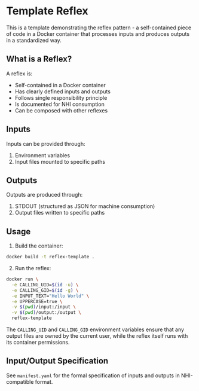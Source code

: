 # Template Reflex

This is a template demonstrating the reflex pattern - a self-contained piece of code in a Docker container that processes inputs and produces outputs in a standardized way.

## What is a Reflex?

A reflex is:
- Self-contained in a Docker container
- Has clearly defined inputs and outputs
- Follows single responsibility principle
- Is documented for NHI consumption
- Can be composed with other reflexes

## Inputs

Inputs can be provided through:
1. Environment variables
2. Input files mounted to specific paths

## Outputs

Outputs are produced through:
1. STDOUT (structured as JSON for machine consumption)
2. Output files written to specific paths

## Usage

1. Build the container:
```bash
docker build -t reflex-template .
```

2. Run the reflex:
```bash
docker run \
  -e CALLING_UID=$(id -u) \
  -e CALLING_GID=$(id -g) \
  -e INPUT_TEXT="Hello World" \
  -e UPPERCASE=true \
  -v $(pwd)/input:/input \
  -v $(pwd)/output:/output \
  reflex-template
```

The `CALLING_UID` and `CALLING_GID` environment variables ensure that any output files are owned by the current user, while the reflex itself runs with its container permissions.

## Input/Output Specification

See `manifest.yaml` for the formal specification of inputs and outputs in NHI-compatible format.